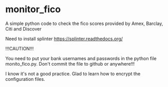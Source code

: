# monitor_fico
A simple python code to check the fico scores provided by Amex, Barclay, Citi and Discover

Need to install splinter https://splinter.readthedocs.org/

!!!CAUTION!!!

You need to put your bank usernames and passwords in the python file monito_fico.py.
Don't commit the file to github or anywhere!!!

I know it's not a good practice. Glad to learn how to encrypt the configuration files.
